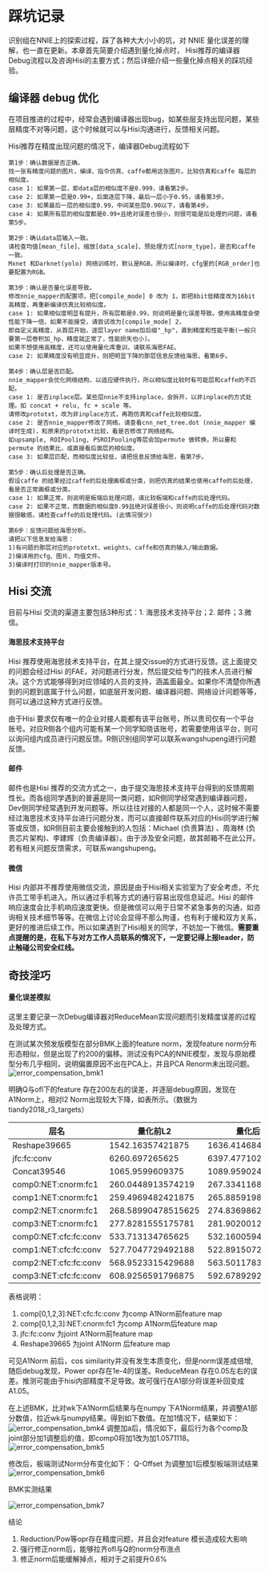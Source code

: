 # 踩坑记录

识别组在NNIE上的探索过程，踩了各种大大小小的坑，对 NNIE 量化误差的理解，也一直在更新。本章首先简要介绍遇到量化掉点时， Hisi推荐的编译器 Debug流程以及咨询Hisi的主要方式；然后详细介绍一些量化掉点相关的踩坑经验。

## 编译器 debug 优化

在项目推进的过程中，经常会遇到编译器出现bug，如某些层支持出现问题，某些层精度不对等问题，这个时候就可以与Hisi沟通进行，反馈相关问题。

Hisi推荐在精度出现问题的情况下，编译器Debug流程如下

```
第1步：确认数据是否正确。
找一张有精度问题的图片，编译、指令仿真、caffe都用这张图片。比较仿真和caffe 每层的相似度。
case 1: 如果第一层，即data层的相似度不是0.999，请看第2步。
case 2: 如果第一层是0.99+，后面逐层下降，最后一层小于0.95，请看第3步。
case 3: 如果最后一层的相似度0.99，中间某些层0.90以下，请看第4步。
case 4: 如果所有层的相似度都是0.99+且绝对误差也很小，则很可能是后处理的问题，请看第5步。

第2步：确认data层输入一致。
请检查均值[mean_file]、缩放[data_scale]、预处理方式[norm_type]，是否和caffe一致。
Mxnet 和Darknet(yolo) 网络训练时，默认是RGB，所以编译时，cfg里的[RGB_order]也要配置为RGB。

第3步：确认是否量化误差导致。
修改nnie_mapper的配置项，把[compile_mode] 0 改为 1，即把8bit低精度改为16bit高精度，再重新编译仿真比较相似度。
case 1: 如果相似度明显有提升，所有层都是0.99，则说明是量化误差导致。使用高精度会使性能下降一倍，如果不能接受，请尝试改为[compile_mode] 2，
即自定义高精度，从首层开始，逐层layer name加后缀"_hp"，直到精度和性能平衡(一般只要第一层卷积加_hp，精度就正常了，性能损失也小)。
如果不想使用高精度，还可以使用量化库重训，请联系海思FAE。
case 2: 如果精度没有明显提升，则把明显下降的那层信息反馈给海思，看第6步。

第4步：确认层是否匹配。
nnie_mapper会优化网络结构，以适应硬件执行，所以相似度比较时有可能层和caffe的不匹配。
case 1: 是否inplace层。某些层nnie不支持inplace，会拆开，以非inplace的方式处理。如 concat + relu, fc + scale 等。
请修改prototxt，改为非inplace方式，再跑仿真和caffe比较相似度。
case 2: 是否nnie_mapper修改了网络。请查看cnn_net_tree.dot (nnie_mapper 编译时生成)，和原来的prototxt比较，看是否修改了网络结构。
如upsample, ROIPooling, PSROIPooling等层会加permute 做转换，所以要和permute 的结果比，或直接看后面层的相似度。
case 3: 如果层匹配，而相似度比较低，请把信息反馈给海思，看第7步。

第5步：确认后处理是否正确。
假设caffe 的结果经过caffe的后处理画框或分类，则把仿真的结果也使用caffe的后处理，看是否正常画框或分类。
case 1: 如果正常，则说明是板端后处理问题，请比较板端和caffe的后处理代码。
case 2: 如果不正常，而数据的相似度0.99且绝对误差很小，则说明caffe的后处理代码对数据很敏感，请检查caffe的后处理代码。(此情况很少)

第6步：反馈问题给海思分析。
请把以下信息发给海思：
1)有问题的那层对应的prototxt、weights、caffe和仿真的输入/输出数据。
2)编译用的cfg、图片、均值文件。
3)编译时打印的nnie_mapper版本号。
```

## Hisi 交流

目前与Hisi 交流的渠道主要包括3种形式：1. 海思技术支持平台；2. 邮件；3.微信。

#### 海思技术支持平台

Hisi 推荐使用海思技术支持平台，在其上提交issue的方式进行反馈。这上面提交的问题会经过Hisi 的FAE，对问题进行分发，然后提交给专门的技术人员进行解决。这个方式能够得到对应领域的人员的支持，涵盖面最全。如果你不清楚你所遇到的问题到底属于什么问题，如底层开发问题、编译器问题、网络设计问题等等，则可以通过这种方式进行反馈。

由于Hisi 要求仅有唯一的企业对接人能都有该平台账号，所以贵司仅有一个平台账号。对应R侧各个组内可能有某一个同学知晓该账号，若需要使用该平台，则可以询问组内成员进行问题反馈。R侧识别组同学可以联系wangshupeng进行问题反馈。

#### 邮件

邮件也是Hisi 推荐的交流方式之一，由于提交海思技术支持平台得到的反馈周期性长。而各组同学遇到的普遍是同一类问题，如R侧同学经常遇到编译器问题，Dev侧同学经常遇到开发问题等。所以往往对接的人都是同一个人，这时候不需要经过海思技术支持平台进行问题分发，而可以直接邮件联系对应的Hisi同学进行解答或反馈，如R侧目前主要会接触到的人包括：Michael (负责算法) 、周海林 (负责芯片架构)、李建辉（负责编译器）。由于涉及安全问题，故其邮箱不在此公开。若有相关问题反馈需求，可联系wangshupeng。

#### 微信

Hisi 内部并不推荐使用微信交流，原因是由于Hisi相关实验室为了安全考虑，不允许员工带手机进入。所以通过手机等方式的通行容易出现信息延迟。Hisi 的邮件响应速度会比手机响应速度更快。但是微信可以用于日常不紧急事务的沟通，如咨询相关技术细节等等。在微信上讨论会显得不那么拘谨，也有利于缓和双方关系，更好的推进后续工作。所以如果遇到了Hisi相关的同学，不妨加一下微信。**需要重点提醒的是，在私下与对方工作人员联系的情况下，一定要记得上报leader，防止触碰公司安全红线。**

## 奇技淫巧
#### 量化误差模拟

这里主要记录一次Debug编译器对ReduceMean实现问题而引发精度误差的过程及处理方式。

在测试某次预发版模型在部分BMK上面的feature norm，发现feature norm分布形态相似，但是出现了约200的偏移。测试没有PCA的NNIE模型，发现与原始模型分布几乎相同，说明偏置原因不出在PCA上，并且PCA Renorm未出现问题。
![error_compensation_bmk1](./images/5_5_1_error_compensation_bmk1.png)

明确Q与ofl下的feature 存在200左右的误差，并逐层debug原因，发现在A1Norm上，相对l2 Norm出现较大下降，如表所示。（数据为tiandy2018_r3_targets）

| 层名 | 量化前L2 | 量化后L2 | 相对L2误差 | cos similarity |
| --- | --- | --- | --- | --- |
|Reshape39665 | 1542.16357421875 | 1636.4146841386182 | 0.06111615622072724| 0.9938006218891774|
|jfc:fc:conv | 6260.697265625 | 6397.477102170111 | 0.021847380689706004| 0.9938634751777561|
|Concat39546 | 1065.9599609375 | 1089.9590241364149 | 0.02251403812372837| 0.990961618995689|
|comp0:NET:cnorm:fc1 | 260.0448913574219 | 267.3341168655354 | 0.028030642978849243| 0.989591058544279|
|comp1:NET:cnorm:fc1 | 259.4969482421875 | 265.88591981886606 | 0.024620603902885806| 0.9912140451881477|
|comp2:NET:cnorm:fc1 | 268.58990478515625 | 274.83698623546917 | 0.023258809579272642| 0.9913810272768576|
|comp3:NET:cnorm:fc1 | 277.8281555175781 | 281.9020012165444 | 0.014663185203014975| 0.9916415698305393|
|comp0:NET:cfc:fc:conv | 533.713134765625 | 532.1600594731143 | -0.0029099439218274368| 0.9895918082192464|
|comp1:NET:cfc:fc:conv | 527.7047729492188 | 522.8915072462171 | -0.009121133538553088| 0.9912145186112944|
|comp2:NET:cfc:fc:conv | 568.9523315429688 | 563.5011783185446 | -0.00958103679730237| 0.9913805138019162|
|comp3:NET:cfc:fc:conv | 608.9256591796875 | 592.6789292422666 | -0.02668097442191492| 0.9916417597358645|

表格说明：

1. comp[0,1,2,3]:NET:cfc:fc:conv 为comp A1Norm前feature map
2. comp[0,1,2,3]:NET:cnorm:fc1 为comp A1Norm后feature map
3. jfc:fc:conv 为joint A1Norm前feature map
4. Reshape39665 为joint A1Norm 后feature map

可见A1Norm 前后，cos similarity并没有发生本质变化，但是norm误差成倍增, 随后debug发现，Power opr存在1e-4的误差。ReduceMean 存在0.05左右的误差。推测可能由于hisi内部精度不足导致。故可强行在A1部分将误差补回变成A1.05。

在上述BMK，比对wk下A1Norm后结果与在numpy 下A1Norm结果，并调整A1部分数值，拉近wk与numpy结果。得到如下数值。在加1情况下，结果如下：
![error_compensation_bmk4](./images/5_5_1_error_compensation_bmk4.png)
调整加a后，情况如下，最后行为各个comp及joint部分加1调整后的值，即comp0将加1改为加1.0571118。
![error_compensation_bmk5](./images/5_5_1_error_compensation_bmk5.png)

修改后，板端测试Norm分布变化如下：
Q-Offset 为调整加1后模型板端测试结果
![error_compensation_bmk6](./images/5_5_1_error_compensation_bmk6.png)

BMK实测结果

![error_compensation_bmk7](./images/5_5_1_error_compensation_bmk7.png)

结论
1. Reduction/Pow等opr存在精度问题，并且会对feature 模长造成较大影响
2. 强行修正norm后，能够拉齐ofl与Q的norm分布涨点
3. 修正norm后能缓解掉点，相对于之前提升0.6%

